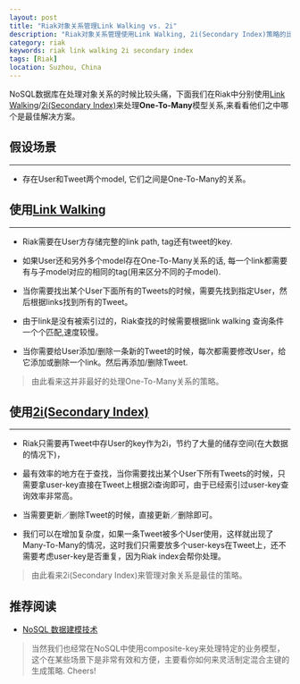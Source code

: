 ```yaml
---
layout: post
title: "Riak对象关系管理Link Walking vs. 2i"
description: "Riak对象关系管理使用Link Walking, 2i(Secondary Index)策略的比较"
category: riak
keywords: riak link walking 2i secondary index
tags: [Riak] 
location: Suzhou, China
---
```


NoSQL数据库在处理对象关系的时候比较头痛，下面我们在Riak中分别使用[Link Walking](http://docs.basho.com/riak/latest/dev/using/link-walking/)/[2i(Secondary Index)](http://docs.basho.com/riak/latest/dev/using/2i/)来处理**One-To-Many**模型关系,来看看他们之中哪个是最佳解决方案。

## 假设场景
---

- 存在User和Tweet两个model, 它们之间是One-To-Many的关系。


## 使用[Link Walking](http://docs.basho.com/riak/latest/dev/using/link-walking/)
---

- Riak需要在User方存储完整的link path, tag还有tweet的key.

- 如果User还和另外多个model存在One-To-Many关系的话, 每一个link都需要有与子model对应的相同的tag(用来区分不同的子model).

- 当你需要找出某个User下面所有的Tweets的时候，需要先找到指定User，然后根据links找到所有的Tweet。

- 由于link是没有被索引过的，Riak查找的时候需要根据link walking 查询条件一个个匹配,速度较慢。

- 当你需要给User添加/删除一条新的Tweet的时候，每次都需要修改User，给它添加或删除一个link。然后再添加/删除Tweet.

> 由此看来这并非最好的处理One-To-Many关系的策略。

## 使用[2i(Secondary Index)](http://docs.basho.com/riak/latest/dev/using/2i/)
---

- Riak只需要再Tweet中存User的key作为2i，节约了大量的储存空间(在大数据的情况下)，

- 最有效率的地方在于查找，当你需要找出某个User下所有Tweets的时候，只需要拿user-key直接在Tweet上根据2i查询即可，由于已经索引过user-key查询效率非常高。

- 当需要更新／删除Tweet的时候，直接更新／删除即可。

- 我们可以在增加复杂度，如果一条Tweet被多个User使用，这样就出现了Many-To-Many的情况，这时我们只需要放多个user-keys在Tweet上，还不需要考虑user-key是否重复，因为Riak index会帮你处理。 

> 由此看来2i(Secondary Index)来管理对象关系是最佳的策略。

## 推荐阅读

- [NoSQL 数据建模技术](http://coolshell.cn/articles/7270.html)

> 当然我们也经常在NoSQL中使用composite-key来处理特定的业务模型，这个在某些场景下是非常有效和方便，主要看你如何来灵活制定混合主键的生成策略. Cheers!


